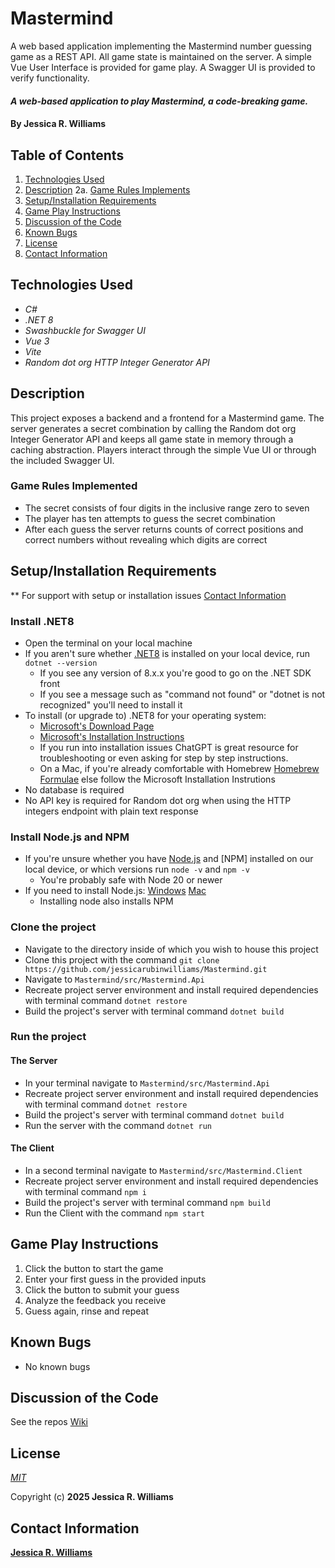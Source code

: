 # Mastermind
A web based application implementing the Mastermind number guessing game as a REST API. All game state is maintained on the server. A simple Vue User Interface is provided for game play. A Swagger UI is provided to verify functionality.

#### _A web-based application to play Mastermind, a code-breaking game._

#### By **Jessica R. Williams**

## Table of Contents

1. [Technologies Used](#technologies)
2. [Description](#description)
	2a. [Game Rules Implements](#rules)
3. [Setup/Installation Requirements](#setup)
4. [Game Play Instructions](#gameplay)
5. [Discussion of the Code](#code)
6. [Known Bugs](#bugs)
7. [License](#license)
8. [Contact Information](#contact)

## Technologies Used <a id="technologies"></a>

* _C#_
* _.NET 8_
* _Swashbuckle for Swagger UI_
* _Vue 3_
* _Vite_
* _Random dot org HTTP Integer Generator API_

## Description <a id="description"></a>

This project exposes a backend and a frontend for a Mastermind game. The server generates a secret combination by calling the Random dot org Integer Generator API and keeps all game state in memory through a caching abstraction. Players interact through the simple Vue UI or through the included Swagger UI.

### Game Rules Implemented <a id="rules"></a>

* The secret consists of four digits in the inclusive range zero to seven
* The player has ten attempts to guess the secret combination
* After each guess the server returns counts of correct positions and correct numbers without revealing which digits are correct

## Setup/Installation Requirements <a id="setup"></a>

** For support with setup or installation issues [Contact Information](#contact)

### Install .NET8

* Open the terminal on your local machine
* If you aren't sure whether [.NET8](https://docs.microsoft.com/en-us/dotnet/) is installed on your local device, run `dotnet --version`
	* If you see any version of 8.x.x you're good to go on the .NET SDK front
	* If you see a message such as "command not found" or "dotnet is not recognized" you'll need to install it
* To install (or upgrade to) .NET8 for your operating system:
	* [Microsoft's Download Page](https://dotnet.microsoft.com/en-us/download/dotnet/8.0)
	* [Microsoft's Installation Instructions](https://learn.microsoft.com/en-us/dotnet/core/install/)
	* If you run into installation issues ChatGPT is great resource for troubleshooting or even asking for step by step instructions.
	* On a Mac, if you're already comfortable with Homebrew [Homebrew Formulae](https://formulae.brew.sh/formula/dotnet@8) else follow the Microsoft Installation Instrutions
* No database is required
* No API key is required for Random dot org when using the HTTP integers endpoint with plain text response

### Install Node.js and NPM

* If you're unsure whether you have [Node.js](https://nodejs.org/en) and [NPM] installed on our local device, or which versions run `node -v` and `npm -v`
	* You're probably safe with Node 20 or newer
* If you need to install Node.js: [Windows](https://nodejs.org/en/download) [Mac](https://formulae.brew.sh/formula/node)
	* Installing node also installs NPM

### Clone the project

* Navigate to the directory inside of which you wish to house this project
* Clone this project with the command `git clone https://github.com/jessicarubinwilliams/Mastermind.git`
* Navigate to `Mastermind/src/Mastermind.Api`
* Recreate project server environment and install required dependencies with terminal command `dotnet restore`
* Build the project's server with terminal command `dotnet build`

### Run the project

#### The Server
* In your terminal navigate to `Mastermind/src/Mastermind.Api`
* Recreate project server environment and install required dependencies with terminal command `dotnet restore`
* Build the project's server with terminal command `dotnet build`
* Run the server with the command `dotnet run`     

#### The Client
* In a second terminal navigate to `Mastermind/src/Mastermind.Client`
* Recreate project server environment and install required dependencies with terminal command `npm i`
* Build the project's server with terminal command `npm build`
* Run the Client with the command `npm start`

## Game Play Instructions<a id="gameplay"></a>
1. Click the button to start the game
2. Enter your first guess in the provided inputs
3. Click the button to submit your guess
4. Analyze the feedback you receive
5. Guess again, rinse and repeat


## Known Bugs <a id="bugs"></a>
* No known bugs

## Discussion of the Code <a id="code"></a>
See the repos [Wiki](https://github.com/jessicarubinwilliams/Mastermind/wiki)

## License <a id="license"></a>
*[MIT](https://choosealicense.com/licenses/mit/)*

Copyright (c) **2025 Jessica R. Williams**

## Contact Information <a id="contact"></a>
**[Jessica R. Williams](mailto:jessicarubinwilliams@gmail.com)**